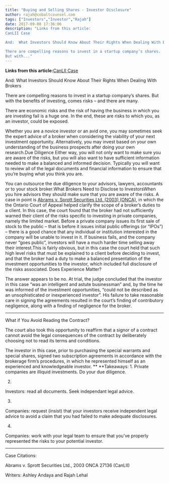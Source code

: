 ```yaml
---
title: "Buying and Selling Shares - Investor Disclosure"
author: rajah@cobaltcounsel.com
tags: ["Investors","Investor","Rajah"]
date: 2017-09-08 17:36:06
description: "Links from this article:
CanLII Case

And:  What Investors Should Know About Their Rights When Dealing With Brokers

There are compelling reasons to invest in a startup company’s shares. 
But with..."
---
```


**Links from this article:**[CanLII Case](https://www.canlii.org/en/on/onca/doc/2003/2003canlii27136/2003canlii27136.html)

And:  What Investors Should Know About Their Rights When Dealing With Brokers

There are compelling reasons to invest in a startup company’s shares. 
But with the benefits of investing, comes risks – and there are many.

There are economic risks and the risk of having the business in which you are investing fail is a huge one. In the end, these are risks to which you, as an investor, could be exposed.

Whether you are a novice investor or an avid one, you may sometimes seek the expert advice of a broker when considering the viability of your next investment opportunity. Alternatively, you may invest based on your own understanding of the business prospects after doing your own research.Due Diligence
Either way, you will not only want to make sure you are aware of the risks, but you will also want to have sufficient information needed to make a balanced and informed decision. Typically you will want to review all of the legal documents and financial information to ensure that you’re buying what you think you are.

 

You can outsource the due diligence to your advisors, lawyers, accountants or to your stock broker.What Brokers Need to Disclose to InvestorsWhen you hire advisors they should make sure that you are aware of the risks.  A case in point is [Abrams v. Sprott Securities Ltd. (2003) (ONCA)](https://www.canlii.org/en/on/onca/doc/2003/2003canlii27136/2003canlii27136.html), in which the the Ontario Court of Appeal helped clarify the scope of a broker’s duties to a client. In this case, the court found that the broker had not sufficiently warned their client of the risks specific to investing in private companies, namely the limited market.  Before a private company issues its first sale of stock to the public – that is before it issues initial public offerings (or “IPOs”) – there is a good chance that any individual or institution interested in the company will be unable to invest in it. If business fails, and the company never “goes public”, investors will have a much harder time selling away their interest.This is fairly obvious, but in this case the court held that such high level risks that must be explained to a client before deciding to invest, and that the broker had a duty to make a balanced presentation of the investment opportunities to the investor, which included full disclosure of the risks associated.
Does Experience Matter?

The answer appears to be no. At trial, the judge concluded that the investor in this case “was an intelligent and astute businessman” and, by the time he was informed of the investment opportunities, “could not be described as an unsophisticated or inexperienced investor”. His failure to take reasonable care in signing the agreements resulted in the court’s finding of contributory negligence, along with a finding of negligence for the broker. 
** **
What if You Avoid Reading the Contract?

The court also took this opportunity to reaffirm that a signor of a contract cannot avoid the legal consequences of the contract by deliberately choosing not to read its terms and conditions.

The investor in this case, prior to purchasing the special warrants and special shares, signed two subscription agreements in accordance with the brokerage firm’s procedures, in which he represented himself as an experienced and knowledgeable investor. 
** **Takeaways:
1. 
Private companies are illiquid investments.  Do your due diligence. 

2. 
Investors:  read all documents.  Seek independant legal advice.

3. 
Companies: request (insist) that your investors receive independent legal advice to avoid a claim that you had failed to make adequate disclosures.

4. 
Companies:  work with your legal team to ensure that you’ve properly represented the risks to your potential investor.

** **
Case Citations:

Abrams v. Sprott Securities Ltd., 2003 ONCA 27136 (CanLII)

Writers:  Ashley Andaya and Rajah Lehal